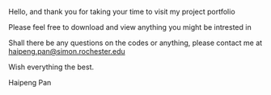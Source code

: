 Hello, and thank you for taking your time to visit my project portfolio

Please feel free to download and view anything you might be intrested in

Shall there be any questions on the codes or anything, please contact me at haipeng.pan@simon.rochester.edu

Wish everything the best.


Haipeng Pan
